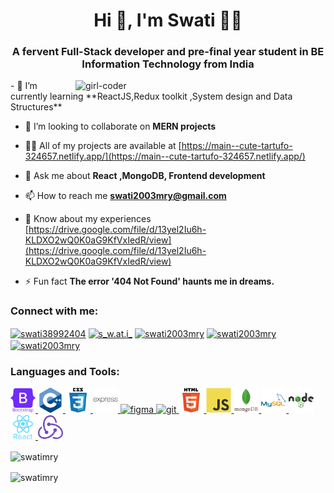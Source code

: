 <h1 align="center">Hi 👋, I'm Swati 👩‍💻</h1>
<h3 align="center">A fervent Full-Stack developer and pre-final year student in BE Information Technology from India</h3>
<img  align="right" width="400" alt="girl-coder"src="https://cdn.dribbble.com/users/1428359/screenshots/4789906/girl_hi_800x600.gif">
- 🌱 I’m currently learning **ReactJS,Redux toolkit ,System design and Data Structures**

- 👯 I’m looking to collaborate on **MERN projects**

- 👨‍💻 All of my projects are available at [https://main--cute-tartufo-324657.netlify.app/](https://main--cute-tartufo-324657.netlify.app/)

- 💬 Ask me about **React ,MongoDB, Frontend development**

- 📫 How to reach me **swati2003mry@gmail.com**

- 📄 Know about my experiences [https://drive.google.com/file/d/13yel2Iu6h-KLDXO2wQ0K0aG9KfVxIedR/view](https://drive.google.com/file/d/13yel2Iu6h-KLDXO2wQ0K0aG9KfVxIedR/view)

- ⚡ Fun fact **The error '404 Not Found' haunts me in dreams.**

<h3 align="left">Connect with me:</h3>
<p align="left">
<a href="https://twitter.com/swati38992404" target="blank"><img align="center" src="https://raw.githubusercontent.com/rahuldkjain/github-profile-readme-generator/master/src/images/icons/Social/twitter.svg" alt="swati38992404" height="30" width="40" /></a>
<a href="https://instagram.com/s_w.at.i_" target="blank"><img align="center" src="https://raw.githubusercontent.com/rahuldkjain/github-profile-readme-generator/master/src/images/icons/Social/instagram.svg" alt="s_w.at.i_" height="30" width="40" /></a>
<a href="https://www.hackerrank.com/swati2003mry" target="blank"><img align="center" src="https://raw.githubusercontent.com/rahuldkjain/github-profile-readme-generator/master/src/images/icons/Social/hackerrank.svg" alt="swati2003mry" height="30" width="40" /></a>
<a href="https://www.leetcode.com/swati2003mry" target="blank"><img align="center" src="https://raw.githubusercontent.com/rahuldkjain/github-profile-readme-generator/master/src/images/icons/Social/leet-code.svg" alt="swati2003mry" height="30" width="40" /></a>
<a href="https://auth.geeksforgeeks.org/user/swati2003mry" target="blank"><img align="center" src="https://raw.githubusercontent.com/rahuldkjain/github-profile-readme-generator/master/src/images/icons/Social/geeks-for-geeks.svg" alt="swati2003mry" height="30" width="40" /></a>
</p>

<h3 align="left">Languages and Tools:</h3>
<p align="left"> <a href="https://getbootstrap.com" target="_blank" rel="noreferrer"> <img src="https://raw.githubusercontent.com/devicons/devicon/master/icons/bootstrap/bootstrap-plain-wordmark.svg" alt="bootstrap" width="40" height="40"/> </a> <a href="https://www.w3schools.com/cpp/" target="_blank" rel="noreferrer"> <img src="https://raw.githubusercontent.com/devicons/devicon/master/icons/cplusplus/cplusplus-original.svg" alt="cplusplus" width="40" height="40"/> </a> <a href="https://www.w3schools.com/css/" target="_blank" rel="noreferrer"> <img src="https://raw.githubusercontent.com/devicons/devicon/master/icons/css3/css3-original-wordmark.svg" alt="css3" width="40" height="40"/> </a> <a href="https://expressjs.com" target="_blank" rel="noreferrer"> <img src="https://raw.githubusercontent.com/devicons/devicon/master/icons/express/express-original-wordmark.svg" alt="express" width="40" height="40"/> </a> <a href="https://www.figma.com/" target="_blank" rel="noreferrer"> <img src="https://www.vectorlogo.zone/logos/figma/figma-icon.svg" alt="figma" width="40" height="40"/> </a> <a href="https://git-scm.com/" target="_blank" rel="noreferrer"> <img src="https://www.vectorlogo.zone/logos/git-scm/git-scm-icon.svg" alt="git" width="40" height="40"/> </a> <a href="https://www.w3.org/html/" target="_blank" rel="noreferrer"> <img src="https://raw.githubusercontent.com/devicons/devicon/master/icons/html5/html5-original-wordmark.svg" alt="html5" width="40" height="40"/> </a> <a href="https://developer.mozilla.org/en-US/docs/Web/JavaScript" target="_blank" rel="noreferrer"> <img src="https://raw.githubusercontent.com/devicons/devicon/master/icons/javascript/javascript-original.svg" alt="javascript" width="40" height="40"/> </a> <a href="https://www.mongodb.com/" target="_blank" rel="noreferrer"> <img src="https://raw.githubusercontent.com/devicons/devicon/master/icons/mongodb/mongodb-original-wordmark.svg" alt="mongodb" width="40" height="40"/> </a> <a href="https://www.mysql.com/" target="_blank" rel="noreferrer"> <img src="https://raw.githubusercontent.com/devicons/devicon/master/icons/mysql/mysql-original-wordmark.svg" alt="mysql" width="40" height="40"/> </a> <a href="https://nodejs.org" target="_blank" rel="noreferrer"> <img src="https://raw.githubusercontent.com/devicons/devicon/master/icons/nodejs/nodejs-original-wordmark.svg" alt="nodejs" width="40" height="40"/> </a> <a href="https://reactjs.org/" target="_blank" rel="noreferrer"> <img src="https://raw.githubusercontent.com/devicons/devicon/master/icons/react/react-original-wordmark.svg" alt="react" width="40" height="40"/> </a> <a href="https://redux.js.org" target="_blank" rel="noreferrer"> <img src="https://raw.githubusercontent.com/devicons/devicon/master/icons/redux/redux-original.svg" alt="redux" width="40" height="40"/> </a> </p>

<p><img align="center" src="https://github-readme-stats.vercel.app/api/top-langs?username=swatimry&show_icons=true&locale=en&layout=compact" alt="swatimry" /></p>

<p><img align="center" src="https://github-readme-streak-stats.herokuapp.com/?user=swatimry&" alt="swatimry" /></p>

